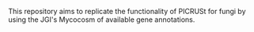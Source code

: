 This repository aims to replicate the functionality of PICRUSt for fungi by using the JGI's Mycocosm of available gene annotations.
